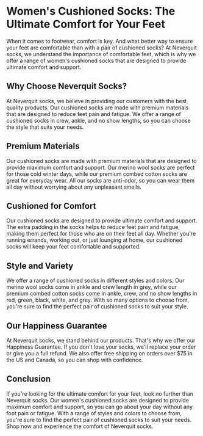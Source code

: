 # Women's Cushioned Socks: The Ultimate Comfort for Your Feet

When it comes to footwear, comfort is key. And what better way to ensure your feet are comfortable than with a pair of cushioned socks? At Neverquit socks, we understand the importance of comfortable feet, which is why we offer a range of women's cushioned socks that are designed to provide ultimate comfort and support.

## Why Choose Neverquit Socks?

At Neverquit socks, we believe in providing our customers with the best quality products. Our cushioned socks are made with premium materials that are designed to reduce feet pain and fatigue. We offer a range of cushioned socks in crew, ankle, and no show lengths, so you can choose the style that suits your needs.

## Premium Materials

Our cushioned socks are made with premium materials that are designed to provide maximum comfort and support. Our merino wool socks are perfect for those cold winter days, while our premium combed cotton socks are great for everyday wear. All our socks are anti-odor, so you can wear them all day without worrying about any unpleasant smells.

## Cushioned for Comfort

Our cushioned socks are designed to provide ultimate comfort and support. The extra padding in the socks helps to reduce feet pain and fatigue, making them perfect for those who are on their feet all day. Whether you're running errands, working out, or just lounging at home, our cushioned socks will keep your feet comfortable and supported.

## Style and Variety

We offer a range of cushioned socks in different styles and colors. Our merino wool socks come in ankle and crew length in grey, while our premium combed cotton socks come in ankle, crew, and no show lengths in red, green, black, white, and grey. With so many options to choose from, you're sure to find the perfect pair of cushioned socks to suit your style.

## Our Happiness Guarantee

At Neverquit socks, we stand behind our products. That's why we offer our Happiness Guarantee. If you don't love your socks, we'll replace your order or give you a full refund. We also offer free shipping on orders over $75 in the US and Canada, so you can shop with confidence.

## Conclusion

If you're looking for the ultimate comfort for your feet, look no further than Neverquit socks. Our women's cushioned socks are designed to provide maximum comfort and support, so you can go about your day without any foot pain or fatigue. With a range of styles and colors to choose from, you're sure to find the perfect pair of cushioned socks to suit your needs. Shop now and experience the comfort of Neverquit socks.